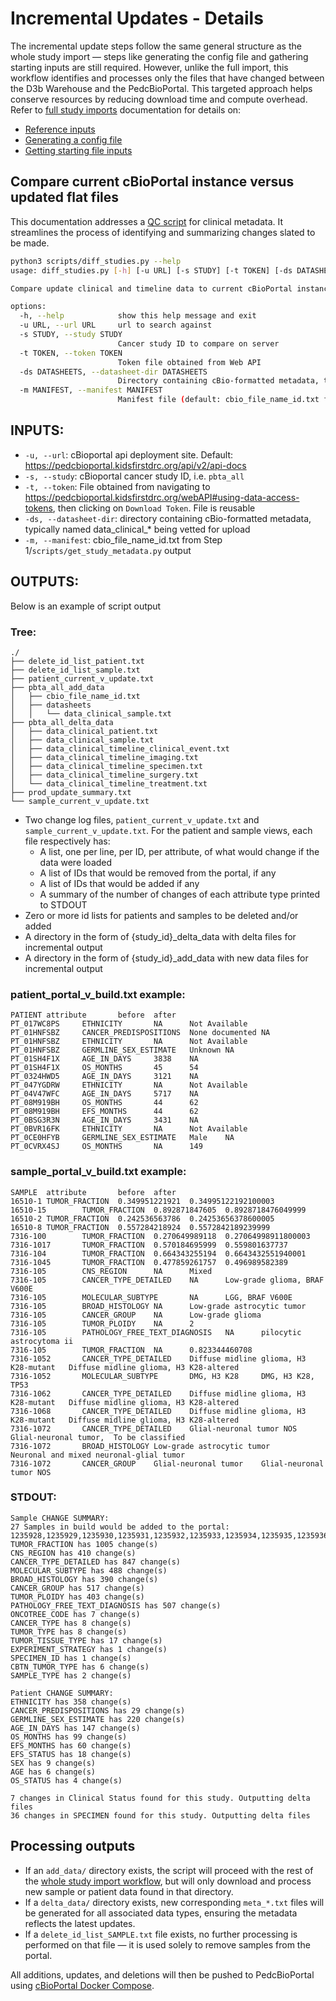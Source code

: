 # Incremental Updates - Details
The incremental update steps follow the same general structure as the whole study import — steps like generating the config file and gathering starting inputs are still required. However, unlike the full import, this workflow identifies and processes only the files that have changed between the D3b Warehouse and the PedcBioPortal. This targeted approach helps conserve resources by reducing download time and compute overhead.
Refer to [full study imports](docs/WHOLE_STUDY_IMPORT.md) documentation for details on:
+ [Reference inputs](docs/WHOLE_STUDY_IMPORT.md#refs)
+ [Generating a config file](docs/WHOLE_STUDY_IMPORT.md#config-file)
+ [Getting starting file inputs](docs/WHOLE_STUDY_IMPORT.md#starting-file-inputs)

## Compare current cBioPortal instance versus updated flat files
This documentation addresses a [QC script](cbioportal-etl/scripts/diff_studies.py) for clinical metadata. It streamlines the process of identifying and summarizing changes slated to be made.
```sh
python3 scripts/diff_studies.py --help
usage: diff_studies.py [-h] [-u URL] [-s STUDY] [-t TOKEN] [-ds DATASHEETS] [-m MANIFEST]

Compare update clinical and timeline data to current cBioPortal instance. Outputs changes summaries, id lists, and delta files. Recommend running cbioportal_etl/scripts/get_study_metadata.py to get file inputs

options:
  -h, --help            show this help message and exit
  -u URL, --url URL     url to search against
  -s STUDY, --study STUDY
                        Cancer study ID to compare on server
  -t TOKEN, --token TOKEN
                        Token file obtained from Web API
  -ds DATASHEETS, --datasheet-dir DATASHEETS
                        Directory containing cBio-formatted metadata, typically named data_clinical_*
  -m MANIFEST, --manifest MANIFEST
                        Manifest file (default: cbio_file_name_id.txt from Step 1 output)
```

## INPUTS:
 - `-u, --url`: cBioportal api deployment site. Default: https://pedcbioportal.kidsfirstdrc.org/api/v2/api-docs
 - `-s, --study`: cBioportal cancer study ID, i.e. `pbta_all`
 - `-t, --token`: File obtained from navigating to https://pedcbioportal.kidsfirstdrc.org/webAPI#using-data-access-tokens, then clicking on `Download Token`. File is reusable
 - `-ds, --datasheet-dir`: directory containing cBio-formatted metadata, typically named data_clinical_* being vetted for upload
 - `-m, --manifest`: cbio_file_name_id.txt from Step 1/`scripts/get_study_metadata.py` output

## OUTPUTS:
Below is an example of script output
### Tree:
```
./
├── delete_id_list_patient.txt
├── delete_id_list_sample.txt
├── patient_current_v_update.txt
├── pbta_all_add_data
│   ├── cbio_file_name_id.txt
│   ├── datasheets
│   │   └── data_clinical_sample.txt
├── pbta_all_delta_data
│   ├── data_clinical_patient.txt
│   ├── data_clinical_sample.txt
│   ├── data_clinical_timeline_clinical_event.txt
│   ├── data_clinical_timeline_imaging.txt
│   ├── data_clinical_timeline_specimen.txt
│   ├── data_clinical_timeline_surgery.txt
│   └── data_clinical_timeline_treatment.txt
├── prod_update_summary.txt
└── sample_current_v_update.txt
```
 - Two change log files, `patient_current_v_update.txt` and `sample_current_v_update.txt`.
For the patient and sample views, each file respectively has:
   - A list, one per line, per ID, per attribute, of what would change if the data were loaded
   - A list of IDs that would be removed from the portal, if any
   - A list of IDs that would be added if any
   - A summary of the number of changes of each attribute type printed to STDOUT
 - Zero or more id lists for patients and samples to be deleted and/or added
 - A directory in the form of {study_id}_delta_data with delta files for incremental output
 - A directory in the form of {study_id}_add_data with new data files for incremental output

### patient_portal_v_build.txt example:
```
PATIENT attribute       before  after
PT_017WC8PS     ETHNICITY       NA      Not Available
PT_01HNFSBZ     CANCER_PREDISPOSITIONS  None documented NA
PT_01HNFSBZ     ETHNICITY       NA      Not Available
PT_01HNFSBZ     GERMLINE_SEX_ESTIMATE   Unknown NA
PT_01SH4F1X     AGE_IN_DAYS     3838    NA
PT_01SH4F1X     OS_MONTHS       45      54
PT_0324HWD5     AGE_IN_DAYS     3121    NA
PT_047YGDRW     ETHNICITY       NA      Not Available
PT_04V47WFC     AGE_IN_DAYS     5717    NA
PT_08M919BH     OS_MONTHS       44      62
PT_08M919BH     EFS_MONTHS      44      62
PT_0BSG3R3N     AGE_IN_DAYS     3431    NA
PT_0BVR16FK     ETHNICITY       NA      Not Available
PT_0CE0HFYB     GERMLINE_SEX_ESTIMATE   Male    NA
PT_0CVRX4SJ     OS_MONTHS       NA      149
```

### sample_portal_v_build.txt example:
```
SAMPLE  attribute       before  after
16510-1 TUMOR_FRACTION  0.349951221921  0.34995122192100003
16510-15        TUMOR_FRACTION  0.892871847605  0.8928718476049999
16510-2 TUMOR_FRACTION  0.242536563786  0.24253656378600005
16510-8 TUMOR_FRACTION  0.557284218924  0.5572842189239999
7316-100        TUMOR_FRACTION  0.270649989118  0.27064998911800003
7316-1017       TUMOR_FRACTION  0.570184695999  0.559801637737
7316-104        TUMOR_FRACTION  0.664343255194  0.6643432551940001
7316-1045       TUMOR_FRACTION  0.477859261757  0.496989582389
7316-105        CNS_REGION      NA      Mixed
7316-105        CANCER_TYPE_DETAILED    NA      Low-grade glioma, BRAF V600E
7316-105        MOLECULAR_SUBTYPE       NA      LGG, BRAF V600E
7316-105        BROAD_HISTOLOGY NA      Low-grade astrocytic tumor
7316-105        CANCER_GROUP    NA      Low-grade glioma
7316-105        TUMOR_PLOIDY    NA      2
7316-105        PATHOLOGY_FREE_TEXT_DIAGNOSIS   NA      pilocytic astrocytoma ii
7316-105        TUMOR_FRACTION  NA      0.823344460708
7316-1052       CANCER_TYPE_DETAILED    Diffuse midline glioma, H3 K28-mutant   Diffuse midline glioma, H3 K28-altered
7316-1052       MOLECULAR_SUBTYPE       DMG, H3 K28     DMG, H3 K28, TP53
7316-1062       CANCER_TYPE_DETAILED    Diffuse midline glioma, H3 K28-mutant   Diffuse midline glioma, H3 K28-altered
7316-1068       CANCER_TYPE_DETAILED    Diffuse midline glioma, H3 K28-mutant   Diffuse midline glioma, H3 K28-altered
7316-1072       CANCER_TYPE_DETAILED    Glial-neuronal tumor NOS        Glial-neuronal tumor,  To be classified
7316-1072       BROAD_HISTOLOGY Low-grade astrocytic tumor      Neuronal and mixed neuronal-glial tumor
7316-1072       CANCER_GROUP    Glial-neuronal tumor    Glial-neuronal tumor NOS
```

### STDOUT:
```
Sample CHANGE SUMMARY:
27 Samples in build would be added to the portal: 1235928,1235929,1235930,1235931,1235932,1235933,1235934,1235935,1235936,1235937,1235938,1235939,1235940,1235941,1235981,1240110,1240112,1240114,1240116,1242273,1242274,1242276,1250775,1250776,1250777,1250778,1273223
TUMOR_FRACTION has 1005 change(s)
CNS_REGION has 410 change(s)
CANCER_TYPE_DETAILED has 847 change(s)
MOLECULAR_SUBTYPE has 488 change(s)
BROAD_HISTOLOGY has 390 change(s)
CANCER_GROUP has 517 change(s)
TUMOR_PLOIDY has 403 change(s)
PATHOLOGY_FREE_TEXT_DIAGNOSIS has 507 change(s)
ONCOTREE_CODE has 7 change(s)
CANCER_TYPE has 8 change(s)
TUMOR_TYPE has 8 change(s)
TUMOR_TISSUE_TYPE has 17 change(s)
EXPERIMENT_STRATEGY has 1 change(s)
SPECIMEN_ID has 1 change(s)
CBTN_TUMOR_TYPE has 6 change(s)
SAMPLE_TYPE has 2 change(s)

Patient CHANGE SUMMARY:
ETHNICITY has 358 change(s)
CANCER_PREDISPOSITIONS has 29 change(s)
GERMLINE_SEX_ESTIMATE has 220 change(s)
AGE_IN_DAYS has 147 change(s)
OS_MONTHS has 99 change(s)
EFS_MONTHS has 60 change(s)
EFS_STATUS has 18 change(s)
SEX has 9 change(s)
AGE has 6 change(s)
OS_STATUS has 4 change(s)

7 changes in Clinical Status found for this study. Outputting delta files
36 changes in SPECIMEN found for this study. Outputting delta files
```

## Processing outputs
+ If an `add_data/` directory exists, the script will proceed with the rest of the [whole study import workflow](docs/WHOLE_STUDY_IMPORT.md), but will only download and process new sample or patient data found in that directory.
+ If a `delta_data/` directory exists, new corresponding `meta_*.txt` files will be generated for all associated data types, ensuring the metadata reflects the latest updates.
+ If a `delete_id_list_SAMPLE.txt` file exists, no further processing is performed on that file — it is used solely to remove samples from the portal.

All additions, updates, and deletions will then be pushed to PedcBioPortal using [cBioPortal Docker Compose](https://github.com/cBioPortal/cbioportal-docker-compose).
